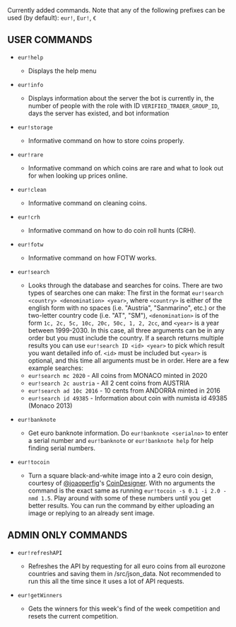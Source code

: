 Currently added commands. Note that any of the following prefixes can be used (by default): `eur!`, `Eur!`, `€`

## USER COMMANDS

- `eur!help`

  - Displays the help menu

- `eur!info`

  - Displays information about the server the bot is currently in, the number of people with the role with ID ``VERIFIED_TRADER_GROUP_ID``, days the server has existed, and bot information

- `eur!storage`

  - Informative command on how to store coins properly.

- `eur!rare`

  - Informative command on which coins are rare and what to look out for when looking up prices online.

- `eur!clean`

  - Informative command on cleaning coins.

- `eur!crh`

  - Informative command on how to do coin roll hunts (CRH).

- `eur!fotw`

  - Informative command on how FOTW works.

- `eur!search`

  - Looks through the database and searches for coins. There are two types of searches one can make: The first in the format ``eur!search <country> <denomination> <year>``, where ``<country>`` is either of the english form with no spaces (i.e. "Austria", "Sanmarino", etc.) or the two-letter country code (i.e. "AT", "SM"), ``<denomination>`` is of the form ``1c, 2c, 5c, 10c, 20c, 50c, 1, 2, 2cc``, and ``<year>`` is a year between 1999-2030. In this case, all three arguments can be in any order but you must include the country. If a search returns multiple results you can use ``eur!search ID <id> <year>`` to pick which result you want detailed info of. ``<id>`` must be included but ``<year>`` is optional, and this time all arguments must be in order. Here are a few example searches:
  - ``eur!search mc 2020`` - All coins from MONACO minted in 2020
  - ``eur!search 2c austria`` - All 2 cent coins from AUSTRIA
  - ``eur!search ad 10c 2016`` - 10 cents from ANDORRA minted in 2016
  - ``eur!search id 49385`` - Information about coin with numista id 49385 (Monaco 2013)

- `eur!banknote`

  - Get euro banknote information. Do ``eur!banknote <serialno>`` to enter a serial number and ``eur!banknote`` or ``eur!banknote help`` for help finding serial numbers.

- `eur!tocoin`

  - Turn a square black-and-white image into a 2 euro coin design, courtesy of [@joaoperfig](https://github.com/joaoperfig)'s [CoinDesigner](https://github.com/joaoperfig/CoinDesigner). With no arguments the command is the exact same as running ``eur!tocoin -s 0.1 -i 2.0 -nmd 1.5``. Play around with some of these numbers until you get better results. You can run the command by either uploading an image or replying to an already sent image.

## ADMIN ONLY COMMANDS

- `eur!refreshAPI`

  - Refreshes the API by requesting for all euro coins from all eurozone countries and saving them in /src/json_data. Not recommended to run this all the time since it uses a lot of API requests.

- `eur!getWinners`

  - Gets the winners for this week's find of the week competition and resets the current competition.
